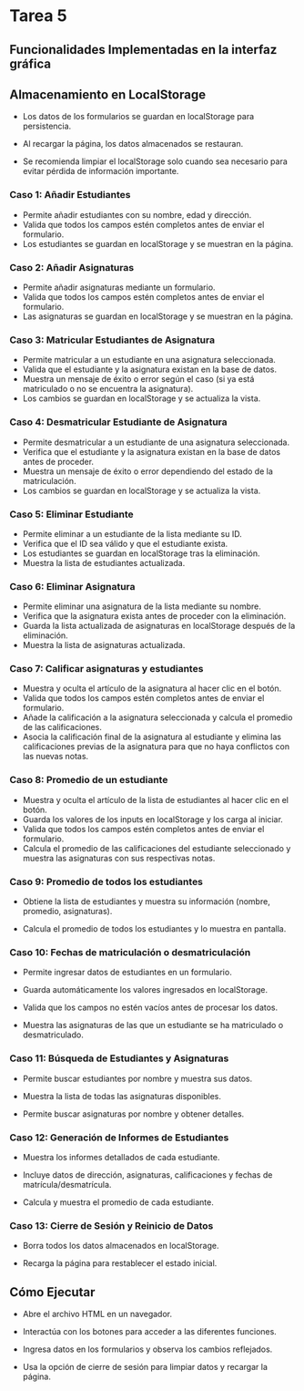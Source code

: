 # Tarea 5

## Funcionalidades Implementadas en la interfaz gráfica

## Almacenamiento en LocalStorage

- Los datos de los formularios se guardan en localStorage para persistencia.

- Al recargar la página, los datos almacenados se restauran.

- Se recomienda limpiar el localStorage solo cuando sea necesario para evitar pérdida de información importante.

### Caso 1: Añadir Estudiantes
- Permite añadir estudiantes con su nombre, edad y dirección.
- Valida que todos los campos estén completos antes de enviar el formulario.
- Los estudiantes se guardan en localStorage y se muestran en la página.

### Caso 2: Añadir Asignaturas
- Permite añadir asignaturas mediante un formulario.
- Valida que todos los campos estén completos antes de enviar el formulario.
- Las asignaturas se guardan en localStorage y se muestran en la página.

### Caso 3: Matricular Estudiantes de Asignatura
- Permite matricular a un estudiante en una asignatura seleccionada.
- Valida que el estudiante y la asignatura existan en la base de datos.
- Muestra un mensaje de éxito o error según el caso (si ya está matriculado o no se encuentra la asignatura).
- Los cambios se guardan en localStorage y se actualiza la vista.

### Caso 4: Desmatricular Estudiante de Asignatura
- Permite desmatricular a un estudiante de una asignatura seleccionada.
- Verifica que el estudiante y la asignatura existan en la base de datos antes de proceder.
- Muestra un mensaje de éxito o error dependiendo del estado de la matriculación.
- Los cambios se guardan en localStorage y se actualiza la vista.

### Caso 5: Eliminar Estudiante
- Permite eliminar a un estudiante de la lista mediante su ID.
- Verifica que el ID sea válido y que el estudiante exista.
- Los estudiantes se guardan en localStorage tras la eliminación.
- Muestra la lista de estudiantes actualizada.

### Caso 6: Eliminar Asignatura
- Permite eliminar una asignatura de la lista mediante su nombre.
- Verifica que la asignatura exista antes de proceder con la eliminación.
- Guarda la lista actualizada de asignaturas en localStorage después de la eliminación.
- Muestra la lista de asignaturas actualizada.

### Caso 7: Calificar asignaturas y estudiantes

- Muestra y oculta el artículo de la asignatura al hacer clic en el botón.
- Valida que todos los campos estén completos antes de enviar el formulario.
- Añade la calificación a la asignatura seleccionada y calcula el promedio de las calificaciones.
- Asocia la calificación final de la asignatura al estudiante y elimina las calificaciones previas de la asignatura para que no haya conflictos con las nuevas notas.

### Caso 8: Promedio de un estudiante

- Muestra y oculta el artículo de la lista de estudiantes al hacer clic en el botón.
- Guarda los valores de los inputs en localStorage y los carga al iniciar.
- Valida que todos los campos estén completos antes de enviar el formulario.
- Calcula el promedio de las calificaciones del estudiante seleccionado y muestra las asignaturas con sus respectivas notas.


### Caso 9: Promedio de todos los estudiantes

- Obtiene la lista de estudiantes y muestra su información (nombre, promedio, asignaturas).

- Calcula el promedio de todos los estudiantes y lo muestra en pantalla.

### Caso 10: Fechas de matriculación o desmatriculación

- Permite ingresar datos de estudiantes en un formulario.

- Guarda automáticamente los valores ingresados en localStorage.

- Valida que los campos no estén vacíos antes de procesar los datos.

- Muestra las asignaturas de las que un estudiante se ha matriculado o desmatriculado.

### Caso 11: Búsqueda de Estudiantes y Asignaturas

- Permite buscar estudiantes por nombre y muestra sus datos.

- Muestra la lista de todas las asignaturas disponibles.

- Permite buscar asignaturas por nombre y obtener detalles.

### Caso 12: Generación de Informes de Estudiantes

- Muestra los informes detallados de cada estudiante.

- Incluye datos de dirección, asignaturas, calificaciones y fechas de matrícula/desmatrícula.

- Calcula y muestra el promedio de cada estudiante.

### Caso 13: Cierre de Sesión y Reinicio de Datos

- Borra todos los datos almacenados en localStorage.

- Recarga la página para restablecer el estado inicial.

## Cómo Ejecutar

- Abre el archivo HTML en un navegador.

- Interactúa con los botones para acceder a las diferentes funciones.

- Ingresa datos en los formularios y observa los cambios reflejados.

- Usa la opción de cierre de sesión para limpiar datos y recargar la página.
